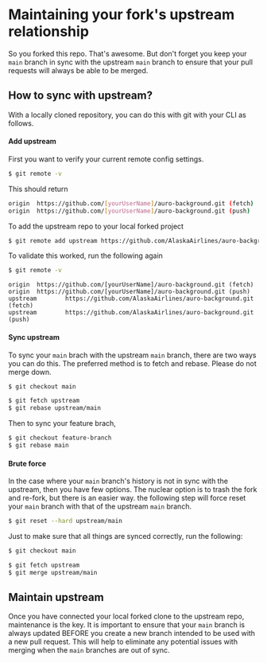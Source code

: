 # Maintaining your fork's upstream relationship

So you forked this repo. That's awesome. But don't forget you keep your `main` branch in sync with the upstream `main` branch to ensure that your pull requests will always be able to be merged.

## How to sync with upstream?

With a locally cloned repository, you can do this with git with your CLI as follows.

#### Add upstream

First you want to verify your current remote config settings.

```bash
$ git remote -v
```

This should return

```bash
origin  https://github.com/[yourUserName]/auro-background.git (fetch)
origin  https://github.com/[yourUserName]/auro-background.git (push)
```

To add the upstream repo to your local forked project

```bash
$ git remote add upstream https://github.com/AlaskaAirlines/auro-background.git
```

To validate this worked, run the following again

```bash
$ git remote -v
```

```
origin  https://github.com/[yourUserName]/auro-background.git (fetch)
origin  https://github.com/[yourUserName]/auro-background.git (push)
upstream        https://github.com/AlaskaAirlines/auro-background.git (fetch)
upstream        https://github.com/AlaskaAirlines/auro-background.git (push)
```

#### Sync upstream

To sync your `main` brach with the upstream `main` branch, there are two ways you can do this. The preferred method is to fetch and rebase. Please do not merge down.

```bash
$ git checkout main

$ git fetch upstream
$ git rebase upstream/main
```

Then to sync your feature brach,

```bash
$ git checkout feature-branch
$ git rebase main
```

#### Brute force

In the case where your `main` branch's history is not in sync with the upstream, then you have few options. The nuclear option is to trash the fork and re-fork, but there is an easier way. the following step will force reset your `main` branch with that of the upstream `main` branch.

```bash
$ git reset --hard upstream/main
```

Just to make sure that all things are synced correctly, run the following:

```bash
$ git checkout main

$ git fetch upstream
$ git merge upstream/main
```

## Maintain upstream

Once you have connected your local forked clone to the upstream repo, maintenance is the key. It is important to ensure that your `main` branch is always updated BEFORE you create a new branch intended to be used with a new pull request. This will help to eliminate any potential issues with merging when the `main` branches are out of sync.
